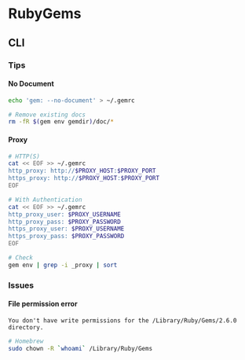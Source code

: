# RubyGems

## CLI

### Tips

#### No Document

```sh
echo 'gem: --no-document' > ~/.gemrc

# Remove existing docs
rm -fR $(gem env gemdir)/doc/*
```

#### Proxy

```sh
# HTTP(S)
cat << EOF >> ~/.gemrc
http_proxy: http://$PROXY_HOST:$PROXY_PORT
https_proxy: http://$PROXY_HOST:$PROXY_PORT
EOF

# With Authentication
cat << EOF >> ~/.gemrc
http_proxy_user: $PROXY_USERNAME
http_proxy_pass: $PROXY_PASSWORD
https_proxy_user: $PROXY_USERNAME
https_proxy_pass: $PROXY_PASSWORD
EOF

# Check
gem env | grep -i _proxy | sort
```

### Issues

#### File permission error

```log
You don't have write permissions for the /Library/Ruby/Gems/2.6.0 directory.
```

```sh
# Homebrew
sudo chown -R `whoami` /Library/Ruby/Gems
```
